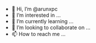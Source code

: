 - 👋 Hi, I’m @arunxpc
- 👀 I’m interested in ...
- 🌱 I’m currently learning ...
- 💞️ I’m looking to collaborate on ...
- 📫 How to reach me ...

<!---
arunxpc/arunxpc is a ✨ special ✨ repository because its `README.md` (this file) appears on your GitHub profile.
You can click the Preview link to take a look at your changes.
--->
